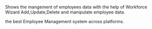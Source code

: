 Shows the mangement of employees data with the help of Workforce Wizard
Add,Update,Delete and manipulate employee data.

the best Employee Management system across platforms.
